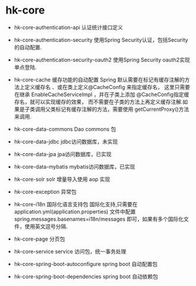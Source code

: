 # hk-core
- hk-core-authentication-api 认证统计接口定义

- hk-core-authentication-security 使用Spring Security认证，包括Security的自动配置.

- hk-core-authentication-security-oauth2 使用Spring Security oauth2实现单点登陆.

- hk-core-cache 缓存功能的自动配置
Spring 默认需要在标记有缓存注解的方法上定义缓存名 、或在类上定义@CacheConfig 来指定缓存名，
这里只需要在继承 EnableCacheServiceImpl ，并在子类上添加 @CacheConfig指定缓存名，就可以实现缓存的效果，
而不需要在子类的方法上再定义缓存注解.如果是子类调用父类标记有缓存注解的方法，需要使用 getCurrentProxy()方法来调用.

- hk-core-data-commons Dao commons 包

- hk-core-data-jdbc  jdbc访问数据库，未实现

- hk-core-data-jpa  jpa访问数据库，已实现

- hk-core-data-mybatis  mybatis访问数据库，已实现

- hk-core-solr solr 增量导入使用 aop 实现 

- hk-core-exception 异常包 

- hk-core-i18n 国际化语言支持包
    国际化支持,只需要在application.yml(application.properties) 文件中配置 spring.messages.basenames=i18n/messages 即可，如果有多个国际化文件，使用英文逗号分隔.
 
- hk-core-page 分页包

- hk-core-service service 访问包，统一事务处理

- hk-core-spring-boot-autoconfigure spring boot 自动配置包

- hk-core-spring-boot-dependencies spring boot 自动依赖包
